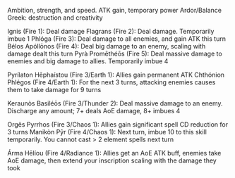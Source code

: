Ambition, strength, and speed. ATK gain, temporary power
Ardor/Balance
Greek: destruction and creativity

Ignis (Fire 1): Deal damage
Flagrans (Fire 2): Deal damage. Temporarily imbue 1
Phlóga (Fire 3): Deal damage to all enemies, and gain ATK this turn
Bélos Apóllōnos (Fire 4): Deal big damage to an enemy, scaling with damage dealt this turn
Pyrà Promēthéōs (Fire 5): Deal massive damage to enemies and big damage to allies. Temporarily imbue 4

Pyrílaton Hēphaístou (Fire 3/Earth 1): Allies gain permanent ATK
Chthónion Phlégos (Fire 4/Earth 1): For the next 3 turns, attacking enemies causes them to take damage for 9 turns

Keraunòs Basiléōs (Fire 3/Thunder 2): Deal massive damage to an enemy. Discharge any amount; 7+ deals AoE damage, 8+ imbues 4

Orgês Pyrrhos (Fire 3/Chaos 1): Allies gain significant spell CD reduction for 3 turns
Manikòn Pŷr (Fire 4/Chaos 1): Next turn, imbue 10 to this skill temporarily. You cannot cast > 2 element spells next turn

Árma Hēlíou (Fire 4/Radiance 1): Allies get an AoE ATK buff, enemies take AoE damage, then extend your inscription scaling with the damage they took
